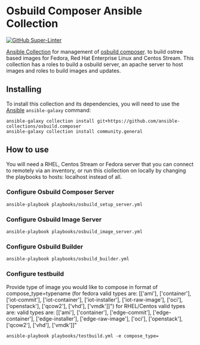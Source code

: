 # Osbuild Composer Ansible Collection

[![GitHub Super-Linter](https://github.com/ansible-collections/osbuild.composer/workflows/Lint%20Code%20Base/badge.svg)](https://github.com/marketplace/actions/super-linter)

[Ansible Collection](https://docs.ansible.com/ansible/latest/user_guide/collections_using.html) for management of [osbuild composer](https://www.osbuild.org/documentation/#composer).
to build ostree based images for Fedora, Red Hat Enterprise Linux and Centos Stream. This collection has a roles to build a osbuild server, an apache server to host images and roles to build images and updates.

## Installing

To install this collection and its dependencies, you will need to use the [Ansible](https://github.com/ansible/ansible) `ansible-galaxy` command:

```shell
ansible-galaxy collection install git+https://github.com/ansible-collections/osbuild.composer
ansible-galaxy collection install community.general
```

## How to use

You will need a RHEL, Centos Stream or Fedora server that you can connect to remotely via an inventory, or run this ciollection on locally by changing the playbooks to hosts: localhost instead of all.

### Configure Osbuild Composer Server

```shell
ansible-playbook playbooks/osbuild_setup_server.yml
```

### Configure Osbuild Image Server

```shell
ansible-playbook playbooks/osbuild_image_server.yml
```

### Configure Osbuild Builder

```shell
ansible-playbook playbooks/osbuild_builder.yml
```

### Configure testbuild

Provide type of image you would like to compose in format of compose_type=typename (for fedora valid types are: [['ami'], ['container'], ['iot-commit'], ['iot-container'], ['iot-installer'], ['iot-raw-image'], ['oci'], ['openstack'], ['qcow2'], ['vhd'], ['vmdk']]") for RHEL/Centos valid types are: valid types are: [['ami'], ['container'], ['edge-commit'], ['edge-container'], ['edge-installer'], ['edge-raw-image'], ['oci'], ['openstack'], ['qcow2'], ['vhd'], ['vmdk']]"

```shell
ansible-playbook playbooks/testbuild.yml -e compose_type=
```
